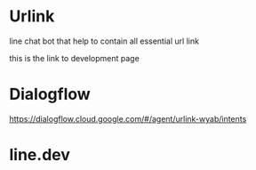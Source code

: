 # Urlink
line chat bot that help to contain all essential url link 

this is the link to development page

# Dialogflow
https://dialogflow.cloud.google.com/#/agent/urlink-wyab/intents

# line.dev

